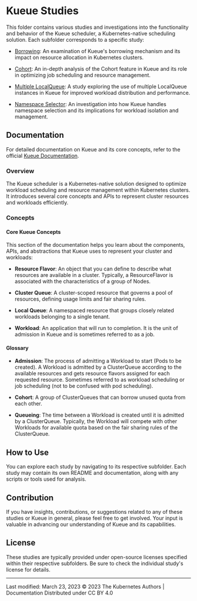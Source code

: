 # Kueue Studies

This folder contains various studies and investigations into the functionality and behavior of the Kueue scheduler, a Kubernetes-native scheduling solution. Each subfolder corresponds to a specific study:

- [Borrowing](./borrowing/): An examination of Kueue's borrowing mechanism and its impact on resource allocation in Kubernetes clusters.

- [Cohort](./cohort/): An in-depth analysis of the Cohort feature in Kueue and its role in optimizing job scheduling and resource management.

- [Multiple LocalQueue](./multiple-localqueue/): A study exploring the use of multiple LocalQueue instances in Kueue for improved workload distribution and performance.

- [Namespace Selector](./namespace-selector/): An investigation into how Kueue handles namespace selection and its implications for workload isolation and management.

## Documentation

For detailed documentation on Kueue and its core concepts, refer to the official [Kueue Documentation](Documentation).

### Overview

The Kueue scheduler is a Kubernetes-native solution designed to optimize workload scheduling and resource management within Kubernetes clusters. It introduces several core concepts and APIs to represent cluster resources and workloads efficiently.

### Concepts

#### Core Kueue Concepts

This section of the documentation helps you learn about the components, APIs, and abstractions that Kueue uses to represent your cluster and workloads:

- **Resource Flavor**: An object that you can define to describe what resources are available in a cluster. Typically, a ResourceFlavor is associated with the characteristics of a group of Nodes.

- **Cluster Queue**: A cluster-scoped resource that governs a pool of resources, defining usage limits and fair sharing rules.

- **Local Queue**: A namespaced resource that groups closely related workloads belonging to a single tenant.

- **Workload**: An application that will run to completion. It is the unit of admission in Kueue and is sometimes referred to as a job.

#### Glossary

- **Admission**: The process of admitting a Workload to start (Pods to be created). A Workload is admitted by a ClusterQueue according to the available resources and gets resource flavors assigned for each requested resource. Sometimes referred to as workload scheduling or job scheduling (not to be confused with pod scheduling).

- **Cohort**: A group of ClusterQueues that can borrow unused quota from each other.

- **Queueing**: The time between a Workload is created until it is admitted by a ClusterQueue. Typically, the Workload will compete with other Workloads for available quota based on the fair sharing rules of the ClusterQueue.

## How to Use

You can explore each study by navigating to its respective subfolder. Each study may contain its own README and documentation, along with any scripts or tools used for analysis.

## Contribution

If you have insights, contributions, or suggestions related to any of these studies or Kueue in general, please feel free to get involved. Your input is valuable in advancing our understanding of Kueue and its capabilities.

## License

These studies are typically provided under open-source licenses specified within their respective subfolders. Be sure to check the individual study's license for details.

---

Last modified: March 23, 2023
© 2023 The Kubernetes Authors | Documentation Distributed under CC BY 4.0
